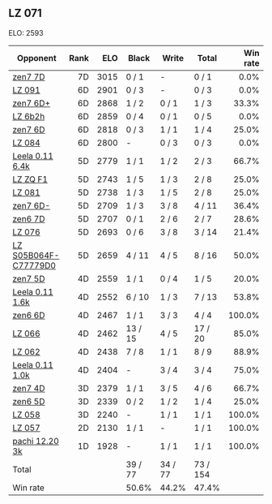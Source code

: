## LZ 071 ##

ELO: 2593

Opponent | Rank | ELO | Black | Write | Total | Win rate
---------|-----:|----:|-------|-------|-------|-------:
[zen7 7D](zen7%207D.md) | 7D | 3015 | 0 / 1 | - | 0 / 1 | 0.0%
[LZ 091](LZ%20091.md) | 6D | 2901 | 0 / 3 | - | 0 / 3 | 0.0%
[zen7 6D+](zen7%206D+.md) | 6D | 2868 | 1 / 2 | 0 / 1 | 1 / 3 | 33.3%
[LZ 6b2h](LZ%206b2h.md) | 6D | 2859 | 0 / 4 | 0 / 1 | 0 / 5 | 0.0%
[zen7 6D](zen7%206D.md) | 6D | 2818 | 0 / 3 | 1 / 1 | 1 / 4 | 25.0%
[LZ 084](LZ%20084.md) | 6D | 2800 | - | 0 / 3 | 0 / 3 | 0.0%
[Leela 0.11 6.4k](Leela%200.11%206.4k.md) | 5D | 2779 | 1 / 1 | 1 / 2 | 2 / 3 | 66.7%
[LZ ZQ F1](LZ%20ZQ%20F1.md) | 5D | 2743 | 1 / 5 | 1 / 3 | 2 / 8 | 25.0%
[LZ 081](LZ%20081.md) | 5D | 2738 | 1 / 3 | 1 / 5 | 2 / 8 | 25.0%
[zen7 6D-](zen7%206D-.md) | 5D | 2709 | 1 / 3 | 3 / 8 | 4 / 11 | 36.4%
[zen6 7D](zen6%207D.md) | 5D | 2707 | 0 / 1 | 2 / 6 | 2 / 7 | 28.6%
[LZ 076](LZ%20076.md) | 5D | 2693 | 0 / 6 | 3 / 8 | 3 / 14 | 21.4%
[LZ S05B064F-C77779D0](LZ%20S05B064F-C77779D0.md) | 5D | 2659 | 4 / 11 | 4 / 5 | 8 / 16 | 50.0%
[zen7 5D](zen7%205D.md) | 4D | 2559 | 1 / 1 | 0 / 4 | 1 / 5 | 20.0%
[Leela 0.11 1.6k](Leela%200.11%201.6k.md) | 4D | 2552 | 6 / 10 | 1 / 3 | 7 / 13 | 53.8%
[zen6 6D](zen6%206D.md) | 4D | 2467 | 1 / 1 | 3 / 3 | 4 / 4 | 100.0%
[LZ 066](LZ%20066.md) | 4D | 2462 | 13 / 15 | 4 / 5 | 17 / 20 | 85.0%
[LZ 062](LZ%20062.md) | 4D | 2438 | 7 / 8 | 1 / 1 | 8 / 9 | 88.9%
[Leela 0.11 1.0k](Leela%200.11%201.0k.md) | 4D | 2404 | - | 3 / 4 | 3 / 4 | 75.0%
[zen7 4D](zen7%204D.md) | 3D | 2379 | 1 / 1 | 3 / 5 | 4 / 6 | 66.7%
[zen6 5D](zen6%205D.md) | 3D | 2339 | 0 / 2 | 1 / 2 | 1 / 4 | 25.0%
[LZ 058](LZ%20058.md) | 3D | 2240 | - | 1 / 1 | 1 / 1 | 100.0%
[LZ 057](LZ%20057.md) | 2D | 2130 | 1 / 1 | - | 1 / 1 | 100.0%
[pachi 12.20 3k](pachi%2012.20%203k.md) | 1D | 1928 | - | 1 / 1 | 1 / 1 | 100.0%
Total | | | 39 / 77 | 34 / 77 | 73 / 154 | 
Win rate| | | 50.6% | 44.2% | 47.4% | 
